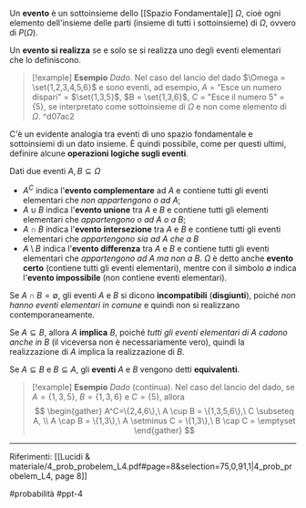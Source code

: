 Un **evento** è un sottoinsieme dello [[Spazio Fondamentale]] $\Omega$, cioè ogni elemento dell'insieme delle parti (insieme di tutti i sottoinsieme) di $\Omega$, ovvero di $P(\Omega)$.

Un **evento si realizza** se e solo se si realizza uno degli eventi elementari che lo definiscono.

>[!example] **Esempio**
>*Dado*. Nel caso del lancio del dado $\Omega = \set{1,2,3,4,5,6}$ e sono eventi, ad esempio, $A$ = "Esce un numero dispari" = $\set{1,3,5}$, $B = \set{1,3,6}$, $C$ = "Esce il numero 5" = $\{5\}$, se interpretato come sottoinsieme di $\Omega$ e non come elemento di $\Omega$.
^d07ac2

C'è un evidente analogia tra eventi di uno spazio fondamentale e sottoinsiemi di un dato insieme. 
È quindi possibile, come per questi ultimi, definire alcune **operazioni logiche sugli eventi**.

Dati due eventi $A, B \subseteq \Omega$
* $A^C$ indica l'**evento complementare** ad $A$ e contiene tutti gli eventi elementari che *non appartengono o ad $A$*;
* $A \cup B$ indica l'**evento unione** tra $A$ e $B$ e contiene tutti gli elementi elementari che *appartengono o ad $A$ o a $B$*;
* $A \cap B$ indica l'**evento intersezione** tra $A$ e $B$ e contiene tutti gli eventi elementari che *appartengono sia ad $A$ che a $B$*
* $A \setminus B$ indica l'**evento differenza** tra $A$ e $B$ e contiene tutti gli eventi elementari che *appartengono ad $A$ ma non a $B$*.
$\Omega$ è detto anche **evento certo** (contiene tutti gli eventi elementari), mentre con il simbolo $\emptyset$ indica l'**evento impossibile**  (non contiene eventi elementari).

Se $A \cap B = \emptyset$, gli eventi $A$ e $B$ si dicono **incompatibili** (**disgiunti**), poiché *non hanno eventi elementari in comune* e quindi non si realizzano contemporaneamente.

Se $A \subseteq B$, allora $A$ **implica** $B$, poiché *tutti gli eventi elementari di $A$ cadono anche in $B$* (il viceversa non è necessariamente vero), quindi la realizzazione di $A$ implica la realizzazione di $B$.

Se $A \subseteq B$ e $B \subseteq A$, gli **eventi** $A$ e $B$ vengono detti **equivalenti**.

>[!example] **Esempio**
*Dado* (continua). Nel caso del lancio del dado, se $A = \{1,3,5\},\ B = \{1,3,6\}$ e $C=\{5\}$, allora $$ \begin{gather} 
A^C=\{2,4,6\},\ A \cup B = \{1,3,5,6\},\ C \subseteq A, \\
A \cap B = \{1,3\},\ A \setminus C = \{1,3\},\ B \cap C = \emptyset
 \end{gather} $$
 
***
Riferimenti:
[[Lucidi & materiale/4_prob_probelem_L4.pdf#page=8&selection=75,0,91,1|4_prob_probelem_L4, page 8]]

#probabilità 
#ppt-4 